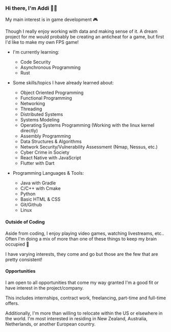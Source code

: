 ### Hi there, I'm Addi 👋🏻


My main interest is in game development 🎮

Though I really enjoy working with data and making sense of it.  A dream project for me would probably be creating an anticheat for a game, but first I'd like to make my own FPS game!  

- I'm currently learning:
  - Code Security
  - Asynchronous Programming
  - Rust 
  
- Some skills/topics I have already learned about:
  - Object Oriented Programming
  - Functional Programming
  - Networking
  - Threading
  - Distributed Systems
  - Systems Modeling
  - Operating Systems Programming (Working with the linux kernel directly)
  - Assembly Programming
  - Data Structures & Algorithms
  - Network Security/Vulnerability Assessment (Nmap, Nessus, etc.)
  - Cyber Crime in Society
  - React Native with JavaScript
  - Flutter with Dart

- Programming Languages & Tools:
  - Java with Gradle
  - C/C++ with Cmake
  - Python
  - Basic HTML & CSS
  - Git/Github
  - Linux 
 
 #### Outside of Coding
 
 Aside from coding, I enjoy playing video games, watching livestreams, etc.. Often I'm doing a mix of more than one of these things to keep my brain occupied 🙂 
 
 I have varying interests, they come and go but those are the few that are pretty consistent!
 
 #### Opportunities
 
 I am open to all opportunities that come my way granted I'm a good fit or have interest in the project/company.  
 
 This includes internships, contract work, freelancing, part-time and full-time offers.
 
 Additionally, I'm more than willing to relocate within the US or elsewhere in the world.  I'm most interested in residing in New Zealand, Australia, Netherlands, or another European country.  
